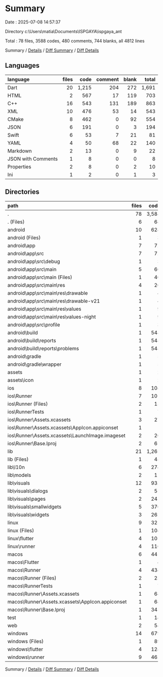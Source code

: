 # Summary

Date : 2025-07-08 14:57:37

Directory c:\\Users\\matia\\Documents\\ISPGAYA\\ispgaya_ant

Total : 78 files,  3588 codes, 480 comments, 744 blanks, all 4812 lines

Summary / [Details](details.md) / [Diff Summary](diff.md) / [Diff Details](diff-details.md)

## Languages
| language | files | code | comment | blank | total |
| :--- | ---: | ---: | ---: | ---: | ---: |
| Dart | 20 | 1,215 | 204 | 272 | 1,691 |
| HTML | 2 | 567 | 17 | 119 | 703 |
| C++ | 16 | 543 | 131 | 189 | 863 |
| XML | 10 | 476 | 53 | 14 | 543 |
| CMake | 8 | 462 | 0 | 92 | 554 |
| JSON | 6 | 191 | 0 | 3 | 194 |
| Swift | 6 | 53 | 7 | 21 | 81 |
| YAML | 4 | 50 | 68 | 22 | 140 |
| Markdown | 2 | 13 | 0 | 9 | 22 |
| JSON with Comments | 1 | 8 | 0 | 0 | 8 |
| Properties | 2 | 8 | 0 | 2 | 10 |
| Ini | 1 | 2 | 0 | 1 | 3 |

## Directories
| path | files | code | comment | blank | total |
| :--- | ---: | ---: | ---: | ---: | ---: |
| . | 78 | 3,588 | 480 | 744 | 4,812 |
| . (Files) | 6 | 68 | 68 | 29 | 165 |
| android | 10 | 628 | 53 | 127 | 808 |
| android (Files) | 1 | 3 | 0 | 1 | 4 |
| android\\app | 7 | 72 | 51 | 11 | 134 |
| android\\app\\src | 7 | 72 | 51 | 11 | 134 |
| android\\app\\src\\debug | 1 | 3 | 4 | 1 | 8 |
| android\\app\\src\\main | 5 | 66 | 43 | 9 | 118 |
| android\\app\\src\\main (Files) | 1 | 40 | 11 | 3 | 54 |
| android\\app\\src\\main\\res | 4 | 26 | 32 | 6 | 64 |
| android\\app\\src\\main\\res\\drawable | 1 | 4 | 7 | 2 | 13 |
| android\\app\\src\\main\\res\\drawable-v21 | 1 | 4 | 7 | 2 | 13 |
| android\\app\\src\\main\\res\\values | 1 | 9 | 9 | 1 | 19 |
| android\\app\\src\\main\\res\\values-night | 1 | 9 | 9 | 1 | 19 |
| android\\app\\src\\profile | 1 | 3 | 4 | 1 | 8 |
| android\\build | 1 | 548 | 2 | 114 | 664 |
| android\\build\\reports | 1 | 548 | 2 | 114 | 664 |
| android\\build\\reports\\problems | 1 | 548 | 2 | 114 | 664 |
| android\\gradle | 1 | 5 | 0 | 1 | 6 |
| android\\gradle\\wrapper | 1 | 5 | 0 | 1 | 6 |
| assets | 1 | 2 | 0 | 1 | 3 |
| assets\\icon | 1 | 2 | 0 | 1 | 3 |
| ios | 8 | 108 | 4 | 12 | 124 |
| ios\\Runner | 7 | 101 | 2 | 8 | 111 |
| ios\\Runner (Files) | 2 | 13 | 0 | 3 | 16 |
| ios\\RunnerTests | 1 | 7 | 2 | 4 | 13 |
| ios\\Runner\\Assets.xcassets | 3 | 27 | 0 | 3 | 30 |
| ios\\Runner\\Assets.xcassets\\AppIcon.appiconset | 1 | 1 | 0 | 0 | 1 |
| ios\\Runner\\Assets.xcassets\\LaunchImage.imageset | 2 | 26 | 0 | 3 | 29 |
| ios\\Runner\\Base.lproj | 2 | 61 | 2 | 2 | 65 |
| lib | 21 | 1,265 | 194 | 265 | 1,724 |
| lib (Files) | 1 | 48 | 1 | 5 | 54 |
| lib\\l10n | 6 | 274 | 174 | 102 | 550 |
| lib\\models | 2 | 11 | 0 | 7 | 18 |
| lib\\visuals | 12 | 932 | 19 | 151 | 1,102 |
| lib\\visuals\\dialogs | 2 | 51 | 0 | 10 | 61 |
| lib\\visuals\\pages | 2 | 243 | 7 | 37 | 287 |
| lib\\visuals\\smallwidgets | 5 | 376 | 4 | 65 | 445 |
| lib\\visuals\\widgets | 3 | 262 | 8 | 39 | 309 |
| linux | 9 | 325 | 37 | 92 | 454 |
| linux (Files) | 1 | 104 | 0 | 25 | 129 |
| linux\\flutter | 4 | 105 | 9 | 27 | 141 |
| linux\\runner | 4 | 116 | 28 | 40 | 184 |
| macos | 6 | 445 | 5 | 17 | 467 |
| macos\\Flutter | 1 | 4 | 3 | 4 | 11 |
| macos\\Runner | 4 | 434 | 0 | 9 | 443 |
| macos\\Runner (Files) | 2 | 23 | 0 | 7 | 30 |
| macos\\RunnerTests | 1 | 7 | 2 | 4 | 13 |
| macos\\Runner\\Assets.xcassets | 1 | 68 | 0 | 1 | 69 |
| macos\\Runner\\Assets.xcassets\\AppIcon.appiconset | 1 | 68 | 0 | 1 | 69 |
| macos\\Runner\\Base.lproj | 1 | 343 | 0 | 1 | 344 |
| test | 1 | 14 | 10 | 7 | 31 |
| web | 2 | 54 | 15 | 6 | 75 |
| windows | 14 | 679 | 94 | 188 | 961 |
| windows (Files) | 1 | 89 | 0 | 20 | 109 |
| windows\\flutter | 4 | 128 | 9 | 29 | 166 |
| windows\\runner | 9 | 462 | 85 | 139 | 686 |

Summary / [Details](details.md) / [Diff Summary](diff.md) / [Diff Details](diff-details.md)